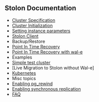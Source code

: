 ## Stolon Documentation

* [Cluster Specification](cluster_spec.md)
* [Cluster Initialization](initialization.md)
* [Setting instance parameters](postgres_parameters.md)
* [Stolon Client](stolonctl.md)
* Backup/Restore
 * [Point In Time Recovery](pitr.md)
  * [Point In Time Recovery with wal-e](pitr_wal-e.md)
* Examples
 * [Simple test cluster](simplecluster.md)
 * [Live Migration to Stolon without Wal-e]
 * [Kubernetes](../examples/kubernetes/README.md)
* Misc topics
 * [Enabling pg_rewind](pg_rewind.md)
 * [Enabling synchronous replication](syncrepl.md)
* [FAQ](faq.md)
